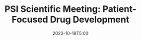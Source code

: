 ---
# Documentation: https://wowchemy.com/docs/managing-content/
type: webinar
title: "PSI Scientific Meeting: Patient-Focused Drug Development"
url_freeregister: https://www.psiweb.org/events/event-item/2023/10/18/default-calendar/psi-scientific-meeting-patient-focused-drug-development
date: 2023-10-18T5:00
all_day: false
speaker: ""
---